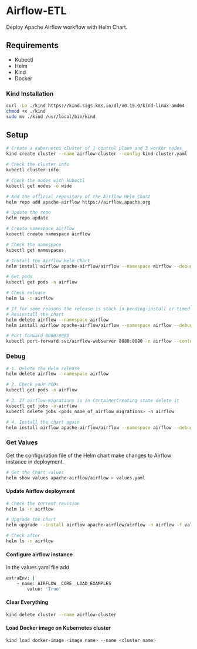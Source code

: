 # Airflow-ETL
Deploy Apache Airflow workflow with Helm Chart.
## Requirements

- Kubectl
- Helm
- Kind
- Docker

### Kind Installation
```bash
curl -Lo ./kind https://kind.sigs.k8s.io/dl/v0.15.0/kind-linux-amd64
chmod +x ./kind
sudo mv ./kind /usr/local/bin/kind
```
## Setup
```bash
# Create a kubernetes cluster of 1 control plane and 3 worker nodes
kind create cluster --name airflow-cluster --config kind-cluster.yaml
```

```bash
# Check the cluster info
kubectl cluster-info
```

```bash
# Check the nodes with kubectl
kubectl get nodes -o wide
```

```bash
# Add the official repository of the Airflow Helm Chart
helm repo add apache-airflow https://airflow.apache.org
```

```bash
# Update the repo
helm repo update
```

```bash
# Create namespace airflow
kubectl create namespace airflow
```

```bash
# Check the namespace 
kubectl get namespaces
```

```bash
# Install the Airflow Helm Chart
helm install airflow apache-airflow/airflow --namespace airflow --debug
```

```bash
# Get pods
kubectl get pods -n airflow
```

```bash
# Check release
helm ls -n airflow
```

```bash
# If for some reasons the release is stuck in pending-install or timed out
# Resinstall the chart
helm delete airflow --namespace airflow
helm install airflow apache-airflow/airflow --namespace airflow --debug —timeout 10m0s
```

```bash
# Port forward 8080:8080
kubectl port-forward svc/airflow-webserver 8080:8080 -n airflow --context kind-airflow-cluster
```
### Debug
```bash
# 1. Delete the Helm release
helm delete airflow --namespace airflow

# 2. Check your PODs
kubectl get pods -n airflow

# 3. If airflow-migrations is in ContainerCreating state delete it
kubectl get jobs -n airflow
kubectl delete jobs <pods_name_of_airflow_migrations> -n airflow

# 4. Install the chart again
helm install airflow apache-airflow/airflow --namespace airflow --debug --timeout 10m0s
```
### Get Values
Get the configuration file of the Helm chart make changes to Airflow instance in deployment.

```bash
# Get the Chart values
helm show values apache-airflow/airflow > values.yaml
```
#### Update Airflow deployment
```bash
# Check the current revision
helm ls -n airflow

# Upgrade the chart
helm upgrade --install airflow apache-airflow/airflow -n airflow -f values.yaml --debug

# Check after
helm ls -n airflow
```
#### Configure airflow instance
in the values.yaml file add
```bash
extraEnv: |
	- name: AIRFLOW__CORE__LOAD_EXAMPLES
		value: 'True'
```
#### Clear Everything
```bash
kind delete cluster --name airflow-cluster
```
#### Load Docker image on Kubernetes cluster
```bash
kind load docker-image <image name> --name <cluster name>
```